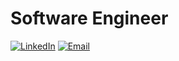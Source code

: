 
# Software Engineer
[![LinkedIn](https://img.shields.io/badge/LinkedIn-0A66C2?style=flat&logo=linkedin&logoColor=white)](https://www.linkedin.com/in/michael-ngowi/) 
[![Email](https://img.shields.io/badge/Email-D14836?style=flat&logo=gmail&logoColor=white)](mailto:michael53161@gmail.com)
